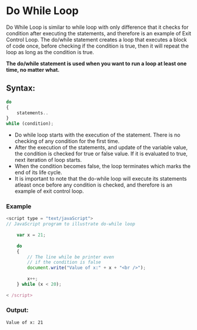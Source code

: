 # Do While Loop
Do While Loop is similar to while loop with only difference that it checks for condition after executing the statements, and therefore is an example of Exit Control Loop.  The do/while statement creates a loop that executes a block of code once, before checking if the condition is true, then it will repeat the loop as long as the condition is true.

**The do/while statement is used when you want to run a loop at least one time, no matter what.**

## Syntax:
```javascript
do
{
    statements..
}
while (condition);
```
* Do while loop starts with the execution of the statement. There is no checking of any condition for the first time.
* After the execution of the statements, and update of the variable value, the condition is checked for true or false value. If it is evaluated to true, next iteration of loop starts.
* When the condition becomes false, the loop terminates which marks the end of its life cycle.
* It is important to note that the do-while loop will execute its statements atleast once before any condition is checked, and therefore is an example of exit control loop.

### Example
```javascript
<script type = "text/javaScript"> 
// JavaScript program to illustrate do-while loop 
  
    var x = 21; 
  
    do 
    { 
        // The line while be printer even 
        // if the condition is false 
        document.write("Value of x:" + x + "<br />"); 
  
        x++; 
    } while (x < 20); 
  
< /script>
```

### Output:
```
Value of x: 21
```
